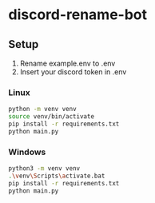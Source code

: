 # discord-rename-bot

## Setup

1. Rename example.env to .env
2. Insert your discord token in .env

### Linux

```bash
python -m venv venv
source venv/bin/activate
pip install -r requirements.txt
python main.py
```

### Windows

```bash
python3 -m venv venv
.\venv\Scripts\activate.bat
pip install -r requirements.txt
python main.py
```
